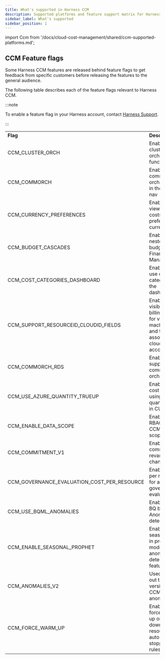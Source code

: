 ```yaml
---
title: What's supported in Harness CCM
description: Supported platforms and feature support matrix for Harness CCM.
sidebar_label: What's supported
sidebar_position: 1
---
```




import Ccm from '/docs/cloud-cost-management/shared/ccm-supported-platforms.md';


<Ccm />

## CCM Feature flags

Some Harness CCM features are released behind feature flags to get feedback from specific customers before releasing the features to the general audience.

The following table describes each of the feature flags relevant to Harness CCM.

:::note

To enable a feature flag in your Harness account, contact [Harness Support](mailto:support@harness.io).

:::

<table width="900" cellspacing="0" cellpadding="0">
    <tr>
        <td width="300" word-wrap="break-word"><b>Flag</b></td>
        <td width="600"><b>Description</b></td>
    </tr>
    <tr>
        <td>CCM_CLUSTER_ORCH</td>
        <td>Enables cluster orchestrator functionality</td>
    </tr>
    <tr>
        <td>CCM_COMMORCH</td>
        <td>Enables the commitment orchestrator in the UI side nav</td>
    </tr>
    <tr>
        <td>CCM_CURRENCY_PREFERENCES</td>
        <td>Enables viewing costs in preferred currency</td>
    </tr>
    <tr>
        <td>CCM_BUDGET_CASCADES</td>
        <td>Enables nested budgets for Financial Management</td>
    </tr>
    <tr>
        <td>CCM_COST_CATEGORIES_DASHBOARD</td>
        <td>Enables the use of cost categories in the dashboard</td>
    </tr>
    <tr>
        <td>CCM_SUPPORT_RESOURCEID_CLOUDID_FIELDS</td>
        <td>Enables visibility of billing costs for virtual machines and their associated cloud account IDs</td>
    </tr>
    <tr>
        <td>CCM_COMMORCH_RDS</td>
        <td>Enables RDS support in commitment orchestration</td>
    </tr>
    <tr>
        <td>CCM_USE_AZURE_QUANTITY_TRUEUP</td>
        <td>Enables K8S cost true-up using Azure quantity field in CUR</td>
    </tr>
    <tr>
        <td>CCM_ENABLE_DATA_SCOPE</td>
        <td>Enables RBAC on CCM data scope</td>
    </tr>
    <tr>
        <td>CCM_COMMITMENT_V1</td>
        <td>Enables commitment revamp changes</td>
    </tr>
    <tr>
        <td>CCM_GOVERNANCE_EVALUATION_COST_PER_RESOURCE</td>
        <td>Enables cost per resource for a governance evaluation</td>
    </tr>
    <tr>
        <td>CCM_USE_BQML_ANOMALIES</td>
        <td>Enables new BQ based Anomaly detection</td>
    </tr>
    <tr>
        <td>CCM_ENABLE_SEASONAL_PROPHET</td>
        <td>Enables seasonality in prophet model for anomaly detection feature</td>
    </tr>
    <tr>
        <td>CCM_ANOMALIES_V2</td>
        <td>Used to roll out the new version of CCM anomalies</td>
    </tr>
    <tr>
        <td>CCM_FORCE_WARM_UP</td>
        <td>Enables force warm-up or cool-down of resources in auto-stopping rules</td>
    </tr>
</table>





